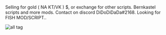 
Selling for gold ( NA KT/VK ) $, or exchange for other scripts. Bernkastel scripts and more mods. 
Contact on discord DiDoDiDaDa#2168.
Looking for FISH MOD/SCRIPT..




![all tag](https://github.com/DiDoDiDaDa/Scripts/blob/master/scr.png?raw=true)
